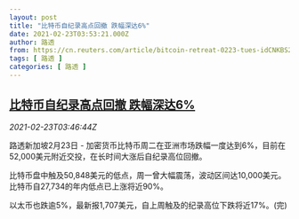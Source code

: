 ```yaml
---
layout: post
title: "比特币自纪录高点回撤 跌幅深达6%"
date: 2021-02-23T03:53:21.000Z
author: 路透
from: https://cn.reuters.com/article/bitcoin-retreat-0223-tues-idCNKBS2AN080
tags: [ 路透 ]
categories: [ 路透 ]
---
```

<!--1614052401000-->
[比特币自纪录高点回撤 跌幅深达6%](https://cn.reuters.com/article/bitcoin-retreat-0223-tues-idCNKBS2AN080)
------

<div>
<div><i>2021-02-23T03:46:44Z</i></div><p>路透新加坡2月23日 - 加密货币比特币周二在亚洲市场跌幅一度达到6%，目前在52,000美元附近交投，在长时间大涨后自纪录高位回撤。</p><p>比特币盘中触及50,848美元的低点，周一曾大幅震荡，波动区间达10,000美元。比特币自27,734的年内低点已上涨将近90%。</p><p>以太币也跌逾5%，最新报1,707美元，自上周触及的纪录高位下跌将近17%。(完)</p>
</div>
